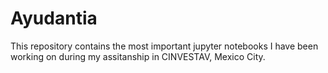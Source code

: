 # Ayudantia
This repository contains the most important jupyter notebooks I have been working on during my assitanship in CINVESTAV, Mexico City.
